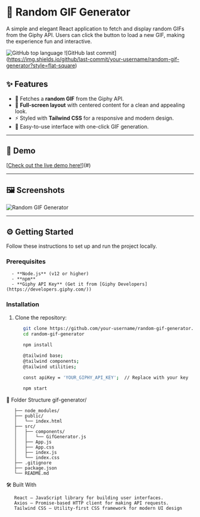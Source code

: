 # 🎨 Random GIF Generator

 A simple and elegant React application to fetch and display random GIFs from the Giphy API. Users can click the button to load a new GIF, making the experience fun and interactive.
      
 ![GitHub top language](https://img.shields.io/github/languages/top/your-username/random-gif-generator?style=flat-square) ![GitHub last commit]  
 (https://img.shields.io/github/last-commit/your-username/random-gif-generator?style=flat-square)

## ✨ Features

 - 🎥 Fetches a **random GIF** from the Giphy API.
 - 🎨 **Full-screen layout** with centered content for a clean and appealing look.
 - ⚡ Styled with **Tailwind CSS** for a responsive and modern design.
 - 🔄 Easy-to-use interface with one-click GIF generation.

---

## 🚀 Demo

[[Check out the live demo here!](https://giffygif.netlify.app)](#)

---

## 🖼️ Screenshots
![Random GIF Generator](https://github.com/user-attachments/assets/71360590-b5c6-4a73-8f56-e1aa3d202ff8)


---

## ⚙️ Getting Started

Follow these instructions to set up and run the project locally.

### Prerequisites

      - **Node.js** (v12 or higher)
      - **npm**
      - **Giphy API Key** (Get it from [Giphy Developers](https://developers.giphy.com/))

### Installation

1. Clone the repository:
   ```bash
      git clone https://github.com/your-username/random-gif-generator.git
      cd random-gif-generator
   
      npm install
      
      @tailwind base;
      @tailwind components;
      @tailwind utilities;
   
      const apiKey = 'YOUR_GIPHY_API_KEY';  // Replace with your key
   
      npm start

📁 Folder Structure 
     gif-generator/
     
       ├── node_modules/
       ├── public/
       │   └── index.html
       ├── src/
       │   ├── components/
       │   │   └── GifGenerator.js
       │   ├── App.js
       │   ├── App.css
       │   ├── index.js
       │   └── index.css
       ├── .gitignore
       ├── package.json
       └── README.md

🛠️ Built With

       React – JavaScript library for building user interfaces.
       Axios – Promise-based HTTP client for making API requests.
       Tailwind CSS – Utility-first CSS framework for modern UI design



